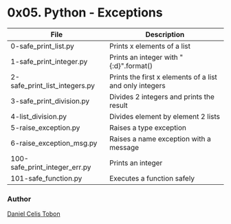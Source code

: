 # 0x05. Python - Exceptions

| File | Description |
| ------ | ------ |
| 0-safe_print_list.py | Prints x elements of a list |
| 1-safe_print_integer.py | Prints an integer with "{:d}".format() |
| 2-safe_print_list_integers.py | Prints the first x elements of a list and only integers |
| 3-safe_print_division.py | Divides 2 integers and prints the result |
| 4-list_division.py | Divides element by element 2 lists |
| 5-raise_exception.py | Raises a type exception |
| 6-raise_exception_msg.py | Raises a name exception with a message |
| 100-safe_print_integer_err.py | Prints an integer |
| 101-safe_function.py | Executes a function safely |

### Author
[Daniel Celis Tobon](https://github.com/danicelistobon)
